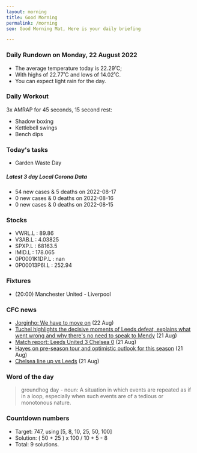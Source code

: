 ```yaml
---
layout: morning
title: Good Morning
permalink: /morning
seo: Good Morning Mat, Here is your daily briefing

---
```


<!-- weather_marker starts -->
### Daily Rundown on Monday, 22 August 2022

- The average temperature today is 22.29˚C;
- With highs of 22.77˚C and lows of 14.02˚C.
- You can expect light rain for the day.

<!-- weather_marker ends -->

### Daily Workout
<!-- workout_marker starts -->
3x AMRAP for 45 seconds, 15 second rest:

- Shadow boxing
- Kettlebell swings
- Bench dips

<!-- workout_marker ends -->

### Today's tasks
<!-- task_marker starts -->
- Garden Waste Day

<!-- task_marker ends -->

<!-- c19_marker starts -->
##### Latest 3 day Local Corona Data

- 54 new cases & 5 deaths on 2022-08-17
- 0 new cases & 0 deaths on 2022-08-16
- 0 new cases & 0 deaths on 2022-08-15

<!-- c19_marker ends -->

### Stocks

<!-- stocks_marker starts -->

- VWRL.L : 89.86
- V3AB.L : 4.03825
- SPXP.L : 68163.5
- IMID.L : 178.065
- 0P0001K1DP.L : nan
- 0P00013P6I.L : 252.94

<!-- stocks_marker ends -->

### Fixtures

<!-- sports_marker starts -->

<ul>
<li>(20:00) Manchester United - Liverpool</li>
</ul>

<!-- sports_marker ends -->

### CFC news

<!-- cfc_marker starts -->
- [Jorginho: We have to move on](https://chelseafc.com/en/news/article/jorginho-we-have-to-move-on) (22 Aug)
- [Tuchel highlights the decisive moments of Leeds defeat, explains what went wrong and why there's no need to speak to Mendy](https://chelseafc.com/en/news/article/tuchel-highlights-the-decisive-moments-of-leeds-defeat-explains-what-went) (21 Aug)
- [Match report: Leeds United 3 Chelsea 0](https://chelseafc.com/en/news/article/match-report-leeds-united-3-chelsea-0) (21 Aug)
- [Hayes on pre-season tour and optimistic outlook for this season](https://chelseafc.com/en/news/article/hayes-on-pre-season-tour-and-optimistic-outlook-for-this-season) (21 Aug)
- [Chelsea line up vs Leeds](https://chelseafc.com/en/news/article/chelsea-line-up-vs-leeds-a-22-23) (21 Aug)

<!-- cfc_marker ends -->

### Word of the day
<!-- word_marker starts -->

 > groundhog day - noun: A situation in which events are repeated as if in a loop, especially when such events are of a tedious or monotonous nature.

<!-- word_marker ends -->

### Countdown numbers
<!-- game_marker starts -->

- Target: 747, using [5, 8, 10, 25, 50, 100]
- Solution: ( 50 + 25 ) x 100 / 10 + 5 - 8
- Total: 9 solutions.

<!-- game_marker ends -->